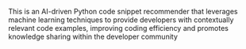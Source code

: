 This is an AI-driven Python code snippet recommender that leverages machine learning techniques to provide developers with contextually relevant code examples, improving coding efficiency and promotes knowledge sharing within the developer community